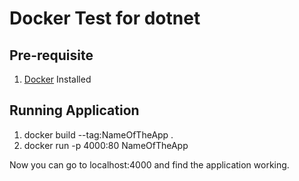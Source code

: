 # Docker Test for dotnet

## Pre-requisite
1. [Docker](https://www.docker.com/) Installed

## Running Application
1. docker build --tag:NameOfTheApp .
2. docker run -p 4000:80 NameOfTheApp

Now you can go to localhost:4000 and find the application working.

